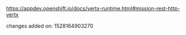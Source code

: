 https://appdev.openshift.io/docs/vertx-runtime.html#mission-rest-http-vertx

changes added on: 1528164903270
